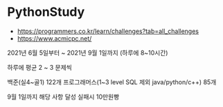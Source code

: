 # PythonStudy

- https://programmers.co.kr/learn/challenges?tab=all_challenges
- https://www.acmicpc.net/

2021년 6월 5일부터 ~ 2021년 9월 1일까지 (하루에  8~10시간)

하루에 평균 2 ~ 3 문제씩

백준(실4~골1) 122개
프로그래머스(1~3 level SQL 제외 java/python/c++) 85개

9월 1일까지 해당 사항 달성 실패시 10만원빵

